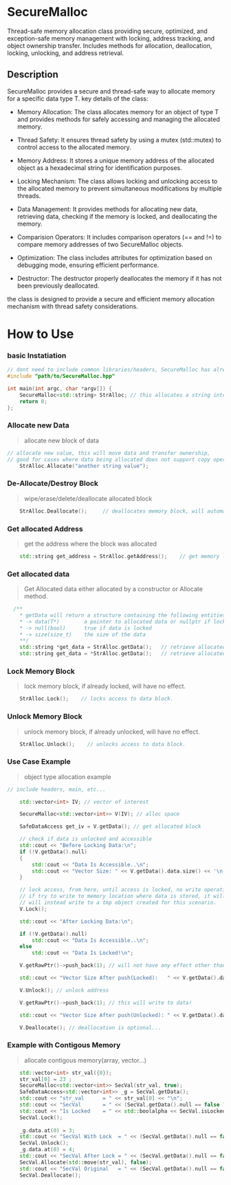 # SecureMalloc
Thread-safe memory allocation class providing secure, optimized, and exception-safe memory management with locking, address tracking, and object ownership transfer. Includes methods for allocation, deallocation, locking, unlocking, and address retrieval.


## Description
SecureMalloc provides a secure and thread-safe way to allocate memory for a specific data type T. key details of the class:

* Memory Allocation: The class allocates memory for an object of type T and provides methods for safely accessing and managing the allocated memory.

* Thread Safety: It ensures thread safety by using a mutex (std::mutex) to control access to the allocated memory.

* Memory Address: It stores a unique memory address of the allocated object as a hexadecimal string for identification purposes.

* Locking Mechanism: The class allows locking and unlocking access to the allocated memory to prevent simultaneous modifications by multiple threads.

* Data Management: It provides methods for allocating new data, retrieving data, checking if the memory is locked, and deallocating the memory.

* Comparision Operators: It includes comparison operators (== and !=) to compare memory addresses of two SecureMalloc objects.

* Optimization: The class includes attributes for optimization based on debugging mode, ensuring efficient performance.

* Destructor: The destructor properly deallocates the memory if it has not been previously deallocated.

the class is designed to provide a secure and efficient memory allocation mechanism with thread safety considerations.

# How to Use

### basic Instatiation

```cpp
// dont need to include common libraries/headers, SecureMalloc has already access to most of them.
#include "path/to/SecureMalloc.hpp"

int main(int argc, char *argv[]) {
    SecureMalloc<std::string> StrAlloc; // this allocates a string into memory.
    return 0;
};
```

### Allocate new Data
> allocate new block of data
```cpp
// allocate new value, this will move data and transfer ownership,
// good for cases where data being allocated does not support copy operations
    StrAlloc.Allocate("another string value");
```

### De-Allocate/Destroy Block
> wipe/erase/delete/deallocate allocated block
```cpp
    StrAlloc.Deallocate();     // deallocates memory block, will automatically call allocated object destructor.
```


### Get allocated Address
> get the address where the block was allocated

```cpp
    std::string get_address = StrAlloc.getAddress();    // get memory location where object/data is stored. You should use direct initialization.
```

### Get allocated data
> Get Allocated data either allocated by a constructor or Allocate method.
```cpp
  /**
    * getData will return a structure containing the following entities:
    * -> data(T*)        a pointer to allocated data or nullptr if locked
    * -> null(bool)      true if data is locked
    * -> size(size_t)    the size of the data
    **/
    std::string *get_data = StrAlloc.getData();   // retrieve allocated data with read-write access, returns a pointer to the data
    std::string get_data = *StrAlloc.getData();   // retrieve allocated data with read-only access, data itself.
```

### Lock Memory Block
> lock memory block, if already locked, will have no effect.
```cpp
    StrAlloc.Lock();    // locks access to data block.
```

### Unlock Memory Block
> unlock memory block, if already unlocked, will have no effect.
```cpp
    StrAlloc.Unlock();    // unlocks access to data block.
```

### Use Case Example
> object type allocation example
```cpp
// include headers, main, etc...

    std::vector<int> IV; // vector of interest

    SecureMalloc<std::vector<int>> V(IV); // alloc space

    SafeDataAccess get_iv = V.getData(); // get allocated block

    // check if data is unlocked and accessible
    std::cout << "Before Locking Data:\n";
    if (!V.getData().null)
    {
        std::cout << "Data Is Accessible..\n";
        std::cout << "Vector Size: " << V.getData().data.size() << '\n';
    }

    // lock access, from here, until access is locked, no write operations will have effect
    // if try to write to memory location where data is stored, it will not raise any error, but
    // will instead write to a tmp object created for this scenario.
    V.Lock();

    std::cout << "After Locking Data:\n";

    if (!V.getData().null)
        std::cout << "Data Is Accessible..\n";
    else
        std::cout << "Data Is Locked!\n";

    V.getRawPtr()->push_back(1); // will not have any effect other than writing to a tmp object(T)

    std::cout << "Vector Size After push(Locked):   " << V.getData().data.size() << '\n';

    V.Unlock(); // unlock address

    V.getRawPtr()->push_back(1); // this will write to data!

    std::cout << "Vector Size After push(Unlocked): " << V.getData().data.size() << '\n';

    V.Deallocate(); // deallocation is optional...
```

### Example with Contigous Memory

> allocate contigous memory(array, vector...)

```cpp
    std::vector<int> str_val({0});
    str_val[0] = 23 ;
    SecureMalloc<std::vector<int>> SecVal(str_val, true);
    SafeDataAccess<std::vector<int>> _g = SecVal.getData();
    std::cout << "str_val      = " << str_val[0] << "\n";
    std::cout << "SecVal       = " << (SecVal.getData().null == false ? _g.data.at(0) : 111) << "\n";
    std::cout << "Is Locked    = " << std::boolalpha << SecVal.isLocked() << "\n"; 
    SecVal.Lock();
    
    _g.data.at(0) = 3;
    std::cout << "SecVal With Lock  = " << (SecVal.getData().null == false ? _g.data.at(0) : 111) << "\n";
    SecVal.Unlock();
    _g.data.at(0) = 4;
    std::cout << "SecVal After Lock = " << (SecVal.getData().null == false ? _g.data.at(0) : 111) << "\n";
    SecVal.Allocate(std::move(str_val), false);
    std::cout << "SecVal Original   = " << (SecVal.getData().null == false ?_g.data.at(0) : 111) << "\n";
    SecVal.Deallocate();

```
